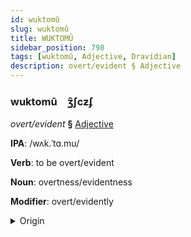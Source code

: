 ```yaml
---
id: wuktomû
slug: wuktomû
title: WUKTOMÛ
sidebar_position: 798
tags: [wuktomû, Adjective, Dravidian]
description: overt/evident § Adjective
---
```


### wuktomû&emsp;<span kind="abugida">ʒ̑ʃcƶʄ</span>

*overt/evident* **§** [Adjective](../../tags/Adjective)

**IPA**: /wʌk.ˈtɑ.mu/

**Verb**: to be overt/evident

**Noun**: overtness/evidentness

**Modifier**: overt/evidently

<details>
    <summary>Origin</summary>
    Telugu వ్యక్తము vyaktamu /ʋjəkt̪amu/<br/>
    <em>Dravidian Language Family</em>
</details>